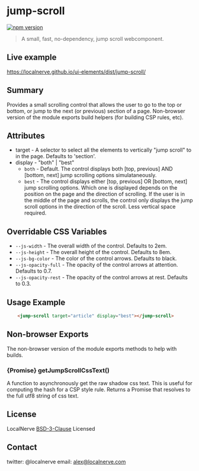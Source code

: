 # jump-scroll
[![npm version](https://badge.fury.io/js/%40localnerve%2Fjump-scroll.svg)](http://badge.fury.io/js/%40localnerve%2Fjump-scroll)

> A small, fast, no-dependency, jump scroll webcomponent.

## Live example
  https://localnerve.github.io/ui-elements/dist/jump-scroll/

## Summary

Provides a small scrolling control that allows the user to go to the top or bottom, or jump to the next (or previous) section of a page. Non-browser version of the module exports build helpers (for building CSP rules, etc).

## Attributes

* target - A selector to select all the elements to vertically "jump scroll" to in the page. Defaults to 'section'.
* display - "both" | "best"
  * `both` - Default. The control displays both [top, previous] AND [bottom, next] jump scrolling options simulataneously.
  * `best` - The control displays either [top, previous] OR [bottom, next] jump scrolling options. Which one is displayed depends on the position on the page and the direction of scrolling. If the user is in the middle of the page and scrolls, the control only displays the jump scroll options in the direction of the scroll. Less vertical space required.

## Overridable CSS Variables
* `--js-width` - The overall width of the control. Defaults to 2em.
* `--js-height` - The overall height of the control. Defaults to 8em.
* `--js-bg-color` - The color of the control arrows. Defaults to black.
* `--js-opacity-full` - The opacity of the control arrows at attention. Defaults to 0.7.
* `--js-opacity-rest` - The opacity of the control arrows at rest. Defaults to 0.3.

## Usage Example
```html 
    <jump-scroll target="article" display="best"></jump-scroll>
```
## Non-browser Exports
The non-browser version of the module exports methods to help with builds.

### {Promise} getJumpScrollCssText()
A function to asynchronously get the raw shadow css text. This is useful for computing the hash for a CSP style rule. Returns a Promise that resolves to the full utf8 string of css text.

## License
LocalNerve [BSD-3-Clause](LICENSE.md) Licensed

## Contact
twitter: @localnerve
email: alex@localnerve.com

